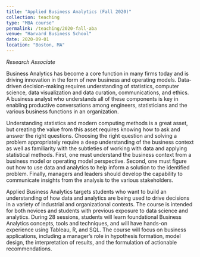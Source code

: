 ```yaml
---
title: "Applied Business Analytics (Fall 2020)"
collection: teaching
type: "MBA course"
permalink: /teaching/2020-fall-aba
venue: "Harvard Business School"
date: 2020-09-01
location: "Boston, MA"
---
```


*Research Associate*

Business Analytics has become a core function in many firms today and is driving innovation in the form of new business and operating models. Data-driven decision-making requires understanding of statistics, computer science, data visualization and data curation, communications, and ethics. A business analyst who understands all of these components is key in enabling productive conversations among engineers, statisticians and the various business functions in an organization.

Understanding statistics and modern computing methods is a great asset, but creating the value from this asset requires knowing how to ask and answer the right questions. Choosing the right question and solving a problem appropriately require a deep understanding of the business context as well as familiarity with the subtleties of working with data and applying statistical methods. First, one must understand the business context from a business model or operating model perspective. Second, one must figure out how to use data and analytics to help inform a solution to the identified problem. Finally, managers and leaders should develop the capability to communicate insights from the analysis to the various stakeholders.

Applied Business Analytics targets students who want to build an understanding of how data and analytics are being used to drive decisions in a variety of industrial and organizational contexts. The course is intended for both novices and students with previous exposure to data science and analytics. During 28 sessions, students will learn foundational Business Analytics concepts, tools and techniques, and will have hands-on experience using Tableau, R, and SQL. The course will focus on business applications, including a manager’s role in hypothesis formation, model design, the interpretation of results, and the formulation of actionable recommendations.